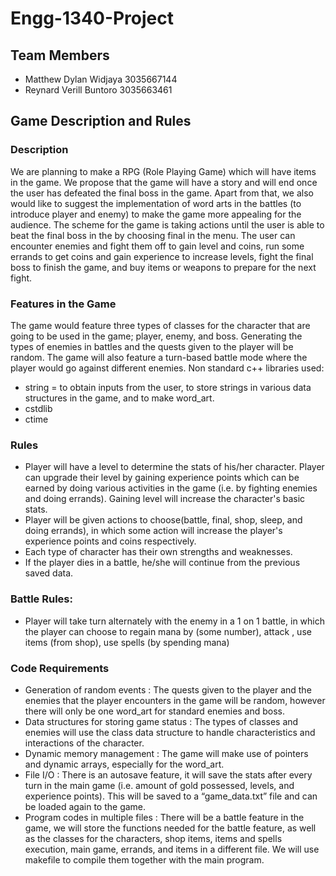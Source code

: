 # Engg-1340-Project
## Team Members
- Matthew Dylan Widjaya 3035667144
- Reynard Verill Buntoro 3035663461
## Game Description and Rules

### Description
We are planning to make a RPG (Role Playing Game) which will have items in the game. We propose that the game will have a story and will end once the user has defeated the final boss in the game. Apart from that, we also would like to suggest the implementation of word arts in the battles (to introduce player and enemy) to make the game more appealing for the audience. The scheme for the game is taking actions until the user is able to beat the final boss in the by choosing final in the menu. The user can encounter enemies and fight them off to gain level and coins, run some errands to get coins and gain experience to increase levels, fight the final boss to finish the game, and buy items or weapons to prepare for the next fight. 

### Features in the Game
The game would feature three types of classes for the character that are going to be used in the game; player, enemy, and boss.  Generating the types of enemies in battles and the quests given to the player will be random. The game will also feature a turn-based battle mode where the player would go against different enemies. 
Non standard c++ libraries used:
- string = to obtain inputs from the user, to store strings in various data structures in the game, and to make word_art.
- cstdlib
- ctime

### Rules
- Player will have a level to determine the stats of his/her character. Player can upgrade their level by gaining experience points which can be earned by doing various activities in the game (i.e. by fighting enemies and doing errands). Gaining level will increase the character's basic stats.
- Player will be given actions to choose(battle, final, shop, sleep, and doing errands), in which some action will increase the player's experience points and coins respectively.
- Each type of character has their own strengths and weaknesses.
- If the player dies in a battle, he/she will continue from the previous saved data.

### Battle Rules:
- Player will take turn alternately with the enemy in a 1 on 1 battle, in which the player can choose to regain mana by (some number), attack , use items (from shop), use spells (by spending mana)
### Code Requirements
- Generation of random events : The quests given to the player and the enemies that the player encounters in the game will be random, however there will only be one word_art for standard enemies and boss.
- Data structures for storing game status : The types of classes and enemies will use the class data structure to handle characteristics and interactions of the character.
- Dynamic memory management : The game will make use of pointers and dynamic arrays, especially for the word_art.
- File I/O : There is an autosave feature, it will save the stats after every turn in the main game (i.e. amount of gold possessed, levels, and experience points). This will be saved to a “game_data.txt” file and can be loaded again to the game.
- Program codes in multiple files : There will be a battle feature in the game, we will store the functions needed for the battle feature, as well as the classes for the characters, shop items, items and spells execution, main game, errands, and items in a different file. We will use makefile to compile them together with the main program.
